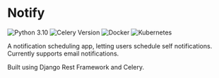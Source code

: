 # Notify

![Python 3.10](https://img.shields.io/badge/python-3.10-blue.svg)
![Celery Version](https://img.shields.io/badge/Celery-5.3.6-green)
![Docker](https://img.shields.io/badge/Docker-24.0-blue?logo=docker)
![Kubernetes](https://img.shields.io/badge/Kubernetes-1.28-blue?logo=kubernetes)

A notification scheduling app, letting users schedule self notifications.
Currently supports email notifications.

Built using Django Rest Framework and Celery.
